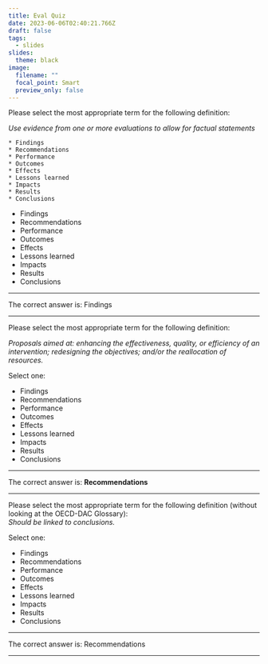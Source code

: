 ```yaml
---
title: Eval Quiz
date: 2023-06-06T02:40:21.766Z
draft: false
tags:
  - slides
slides:
  theme: black
image:
  filename: ""
  focal_point: Smart
  preview_only: false
---
```

Please select the most appropriate term for the following definition:

*Use evidence from one or more evaluations to allow for factual statements*

```
* Findings
* Recommendations
* Performance
* Outcomes
* Effects
* Lessons learned
* Impacts
* Results 
* Conclusions
```

* Findings
* Recommendations
* Performance
* Outcomes
* Effects
* Lessons learned
* Impacts
* Results 
* Conclusions

- - -

The correct answer is: Findings

- - -

Please select the most appropriate term for the following definition:

*Proposals aimed at: enhancing the effectiveness, quality, or efficiency of an intervention; redesigning the objectives; and/or the reallocation of resources.*

Select one:

* Findings
* Recommendations
* Performance
* Outcomes
* Effects
* Lessons learned
* Impacts
* Results 
* Conclusions

- - -

The correct answer is: **Recommendations**

- - -

<!--StartFragment-->

Please select the most appropriate term for the following definition (without looking at the OECD-DAC Glossary):\
*Should be linked to conclusions.*

Select one:

* Findings
* Recommendations
* Performance
* Outcomes
* Effects
* Lessons learned
* Impacts
* Results 
* Conclusions

- - -

The correct answer is: Recommendations

- - -